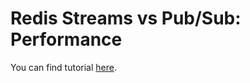 # Redis Streams vs Pub/Sub: Performance

You can find tutorial [here](https://youtu.be/kV6YizoFuPU).
